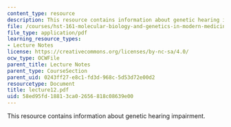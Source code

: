 ```yaml
---
content_type: resource
description: This resource contains information about genetic hearing impairment.
file: /courses/hst-161-molecular-biology-and-genetics-in-modern-medicine-fall-2007/58ed95fd18813ca02656818c08639e00_lecture12.pdf
file_type: application/pdf
learning_resource_types:
- Lecture Notes
license: https://creativecommons.org/licenses/by-nc-sa/4.0/
ocw_type: OCWFile
parent_title: Lecture Notes
parent_type: CourseSection
parent_uid: 0243ff27-e8c1-fd3d-968c-5d53d72e00d2
resourcetype: Document
title: lecture12.pdf
uid: 58ed95fd-1881-3ca0-2656-818c08639e00
---
```

This resource contains information about genetic hearing impairment.